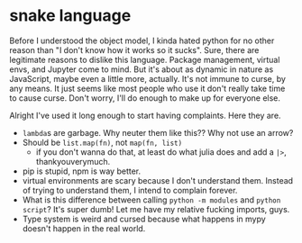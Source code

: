 # snake language

Before I understood the object model, I kinda hated python for no other reason
than "I don't know how it works so it sucks". Sure, there are legitimate reasons
to dislike this language. Package management, virtual envs, and Jupyter come to
mind. But it's about as dynamic in nature as JavaScript, maybe even a little
more, actually. It's not immune to curse, by any means. It just seems like most
people who use it don't really take time to cause curse. Don't worry, I'll do
enough to make up for everyone else.

Alright I've used it long enough to start having complaints. Here they are.

- `lambda`s are garbage. Why neuter them like this?? Why not use an arrow?
- Should be `list.map(fn)`, not `map(fn, list)`
   - if you don't wanna do that, at least do what julia does and add a `|>`,
   thankyouverymuch.
- pip is stupid, npm is way better.
- virtual environments are scary because I don't understand them. Instead of
trying to understand them, I intend to complain forever.
- What is this difference between calling `python -m modules` and `python script`?
It's super dumb! Let me have my relative fucking imports, guys.
- Type system is weird and cursed because what happens in mypy doesn't happen in
the real world.
